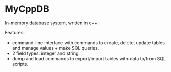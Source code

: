 MyCppDB
=======

In-memory database system, written in c++.

Features:
- command-line interface with commands to create, delete, update tables and manage values + make SQL queries.
- 2 field types: integer and string
- dump and load commands to export/import tables with data to/from SQL scripts.
